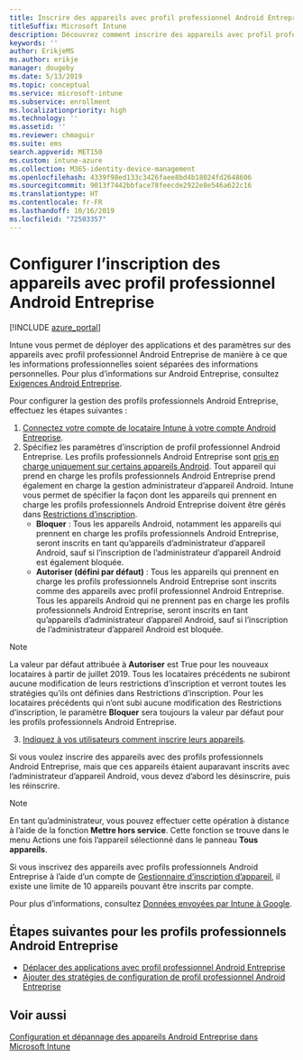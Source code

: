 ```yaml
---
title: Inscrire des appareils avec profil professionnel Android Entreprise dans Intune
titleSuffix: Microsoft Intune
description: Découvrez comment inscrire des appareils avec profil professionnel Android Entreprise dans Intune.
keywords: ''
author: ErikjeMS
ms.author: erikje
manager: dougeby
ms.date: 5/13/2019
ms.topic: conceptual
ms.service: microsoft-intune
ms.subservice: enrollment
ms.localizationpriority: high
ms.technology: ''
ms.assetid: ''
ms.reviewer: chmaguir
ms.suite: ems
search.appverid: MET150
ms.custom: intune-azure
ms.collection: M365-identity-device-management
ms.openlocfilehash: 4339f98ed133c3426faee8bd4b18024fd2648606
ms.sourcegitcommit: 9013f7442bbface78feecde2922e8e546a622c16
ms.translationtype: HT
ms.contentlocale: fr-FR
ms.lasthandoff: 10/16/2019
ms.locfileid: "72503357"
---
```

# <a name="set-up-enrollment-of-android-enterprise-work-profile-devices"></a>Configurer l’inscription des appareils avec profil professionnel Android Entreprise

[!INCLUDE [azure_portal](../includes/azure_portal.md)]

Intune vous permet de déployer des applications et des paramètres sur des appareils avec profil professionnel Android Entreprise de manière à ce que les informations professionnelles soient séparées des informations personnelles. Pour plus d’informations sur Android Entreprise, consultez [Exigences Android Entreprise](https://support.google.com/work/android/answer/6174145?hl=en&ref_topic=6151012).

Pour configurer la gestion des profils professionnels Android Entreprise, effectuez les étapes suivantes :

1. [Connectez votre compte de locataire Intune à votre compte Android Entreprise](connect-intune-android-enterprise.md).
2. Spécifiez les paramètres d’inscription de profil professionnel Android Entreprise. Les profils professionnels Android Entreprise sont [pris en charge uniquement sur certains appareils Android](https://support.google.com/work/android/answer/6174145?hl=en&ref_topic=6151012%20style=%22target=new_window%22). Tout appareil qui prend en charge les profils professionnels Android Entreprise prend également en charge la gestion administrateur d’appareil Android. Intune vous permet de spécifier la façon dont les appareils qui prennent en charge les profils professionnels Android Entreprise doivent être gérés dans [Restrictions d’inscription](enrollment-restrictions-set.md).
    - **Bloquer** :  Tous les appareils Android, notamment les appareils qui prennent en charge les profils professionnels Android Entreprise, seront inscrits en tant qu’appareils d’administrateur d’appareil Android, sauf si l’inscription de l’administrateur d’appareil Android est également bloquée. 
    - **Autoriser (défini par défaut)** : Tous les appareils qui prennent en charge les profils professionnels Android Entreprise sont inscrits comme des appareils avec profil professionnel Android Entreprise. Tous les appareils Android qui ne prennent pas en charge les profils professionnels Android Entreprise, seront inscrits en tant qu’appareils d’administrateur d’appareil Android, sauf si l’inscription de l’administrateur d’appareil Android est bloquée. 
> [!NOTE]
> La valeur par défaut attribuée à **Autoriser** est True pour les nouveaux locataires à partir de juillet 2019. Tous les locataires précédents ne subiront aucune modification de leurs restrictions d’inscription et verront toutes les stratégies qu’ils ont définies dans Restrictions d’inscription. Pour les locataires précédents qui n’ont subi aucune modification des Restrictions d’inscription, le paramètre **Bloquer** sera toujours la valeur par défaut pour les profils professionnels Android Entreprise.

3. [Indiquez à vos utilisateurs comment inscrire leurs appareils](/intune-user-help/create-a-work-profile-and-enroll-your-device-in-intune-android).  

Si vous voulez inscrire des appareils avec des profils professionnels Android Entreprise, mais que ces appareils étaient auparavant inscrits avec l’administrateur d’appareil Android, vous devez d’abord les désinscrire, puis les réinscrire.
> [!NOTE]
> En tant qu’administrateur, vous pouvez effectuer cette opération à distance à l’aide de la fonction **Mettre hors service**. Cette fonction se trouve dans le menu Actions une fois l’appareil sélectionné dans le panneau **Tous appareils**.

Si vous inscrivez des appareils avec profils professionnels Android Entreprise à l’aide d’un compte de [Gestionnaire d’inscription d’appareil](device-enrollment-manager-enroll.md), il existe une limite de 10 appareils pouvant être inscrits par compte.

Pour plus d’informations, consultez [Données envoyées par Intune à Google](../protect/data-intune-sends-to-google.md).

## <a name="next-steps-for-android-enterprise-work-profiles"></a>Étapes suivantes pour les profils professionnels Android Entreprise
- [Déplacer des applications avec profil professionnel Android Entreprise](../apps/apps-add-android-for-work.md)
- [Ajouter des stratégies de configuration de profil professionnel Android Entreprise](../configuration/device-profiles.md)

## <a name="see-also"></a>Voir aussi

[Configuration et dépannage des appareils Android Entreprise dans Microsoft Intune](https://support.microsoft.com/help/4476974)
